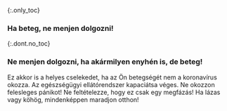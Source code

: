 {:.only_toc} 
 ### Ha beteg, ne menjen dolgozni!

 {:.dont.no_toc} 
 ### Ne menjen dolgozni, ha akármilyen enyhén is, de beteg!

 Ez akkor is a helyes cselekedet, ha az Ön betegségét nem a koronavírus okozza. Az egészségügyi ellátórendszer kapaciátsa véges. Ne okozzon felesleges pánikot! Ne feltételezze, hogy ez csak egy megfázás! Ha lázas vagy köhög, mindenképpen maradjon otthon!
